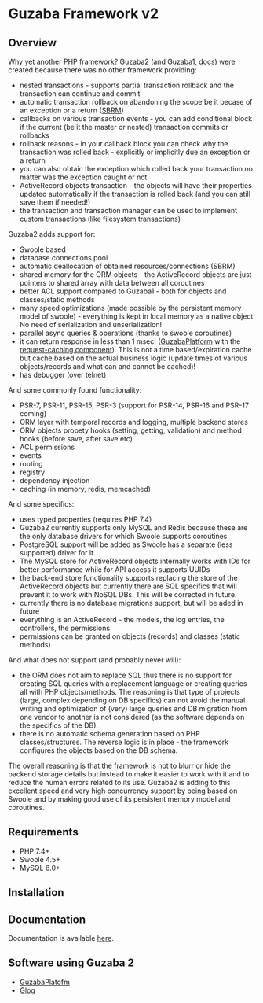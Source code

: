 # Guzaba Framework v2

## Overview

Why yet another PHP framework? Guzaba2 (and [Guzaba1](http://gitlab.guzaba.org/root/guzaba-framework-v0.7), [docs](http://gitlab.guzaba.org/root/guzaba-framework/-/wikis/home)) were created because there was no other framework providing:
- nested transactions - supports partial transaction rollback and the transaction can continue and commit
- automatic transaction rollback on abandoning the scope be it becase of an exception or a return ([SBRM](https://en.wikipedia.org/wiki/Resource_acquisition_is_initialization))
- callbacks on various transaction events - you can add conditional block if the current (be it the master or nested) transaction commits or rollbacks
- rollback reasons - in your callback block you can check why the transaction was rolled back - explicitly or implicitly due an exception or a return
- you can also obtain the exception which rolled back your transaction no matter was the exception caught or not
- ActiveRecord objects transaction - the objects will have their properties updated automatically if the transaction is rolled back (and you can still save them if needed!)
- the transaction and transaction manager can be used to implement custom transactions (like filesystem transactions)

Guzaba2 adds support for: 
- Swoole based
- database connections pool
- automatic deallocation of obtained resources/connections (SBRM)
- shared memory for the ORM objects - the ActiveRecord objects are just pointers to shared array with data between all coroutines
- better ACL support compared to Guzaba1 - both for objects and classes/static methods
- many speed optimizations (made possible by the persistent memory model of swoole) - everything is kept in local memory as a native object! No need of serialization and unserialization!
- parallel async queries & operations (thanks to swoole coroutines)
- it can return response in less than 1 msec! ([GuzabaPlatform](https://github.com/AzonMedia/guzaba-platform) with the [request-caching component](https://github.com/AzonMedia/component-request-caching)). This is not a time based/expiration cache but cache based on the actual business logic (update times of various objects/records and what can and cannot be cached)!
- has debugger (over telnet)

And some commonly found functionality:
- PSR-7, PSR-11, PSR-15, PSR-3 (support for PSR-14, PSR-16 and PSR-17 coming)
- ORM layer with temporal records and logging, multiple backend stores
- ORM objects propety hooks (setting, getting, validation) and method hooks (before save, after save etc)
- ACL permissions
- events
- routing
- registry
- dependency injection
- caching (in memory, redis, memcached)

And some specifics:
- uses typed properties (requires PHP 7.4)
- Guzaba2 currently supports only MySQL and Redis because these are the only database drivers for which Swoole supports coroutines
- PostgreSQL support will be added as Swoole has a separate (less supported) driver for it
- The MySQL store for ActiveRecord objects internally works with IDs for better performance while for API access it supports UUIDs
- the back-end store functionality supports replacing the store of the ActiveRecord objects but currently there are SQL specifics that will prevent it to work with NoSQL DBs. This will be corrected in future.
- currently there is no database migrations support, but will be aded in future
- everything is an ActiveRecord - the models, the log entries, the controllers, the permissions
- permissions can be granted on objects (records) and classes (static methods)

And what does not support (and probably never will):
- the ORM does not aim to replace SQL thus there is no support for creating SQL queries with a replacement language or creating queries all with PHP objects/methods.
The reasoning is that type of projects (large, complex depending on DB specifics) can not avoid the manual writing and optimization of (very) large queries 
and DB migration from one vendor to another is not considered (as the software depends on the specifics of the DB).
- there is no automatic schema generation based on PHP classes/structures. The reverse logic is in place - the framework configures the objects based on the DB schema.

The overall reasoning is that the framework is not to blurr or hide the backend storage details but instead to make it easier to work with it and to reduce the human errors related to its use.
Guzaba2 is adding to this excellent speed and very high concurrency support by being based on Swoole and by making good use of its persistent memory model and coroutines.

## Requirements
- PHP 7.4+
- Swoole 4.5+
- MySQL 8.0+

## Installation

## Documentation

Documentation is available [here](https://github.com/AzonMedia/guzaba2-docs).

## Software using Guzaba 2

- [GuzabaPlatofm](https://github.com/AzonMedia/guzaba-platform)
- [Glog](https://github.com/AzonMedia/glog)